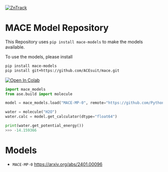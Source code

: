 [![ZnTrack](https://img.shields.io/badge/Powered%20by-ZnTrack-%23007CB0)](https://zntrack.readthedocs.io/en/latest/)

# MACE Model Repository

This Repository uses `pip install mace-models` to make the models available.

To use the models, please install

```sh
pip install mace-models
pip install git+https://github.com/ACEsuit/mace.git
```

[![Open In Colab](https://colab.research.google.com/assets/colab-badge.svg)](https://colab.research.google.com/drive/15HjYX24L2g0yJw68J8wyviU2L75z-CIH)

```python
import mace_models
from ase.build import molecule

model = mace_models.load("MACE-MP-0", remote="https://github.com/PythonFZ/mace-models")

water = molecule("H2O")
water.calc = model.get_calculator(dtype="float64")

print(water.get_potential_energy())
>>> -14.159366
```

# Models

- `MACE-MP-0` https://arxiv.org/abs/2401.00096

